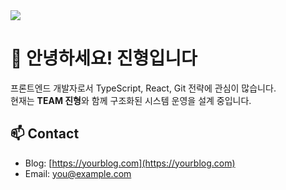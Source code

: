 <a href="https://github.com/devxb/gitanimals">
  <img src="https://render.gitanimals.org/farms/{AnJinHyeong}"/>
</a>

# 👋 안녕하세요! 진형입니다

프론트엔드 개발자로서 TypeScript, React, Git 전략에 관심이 많습니다.  
현재는 **TEAM 진형**와 함께 구조화된 시스템 운영을 설계 중입니다.

## 📫 Contact
- Blog: [https://yourblog.com](https://yourblog.com)
- Email: you@example.com
